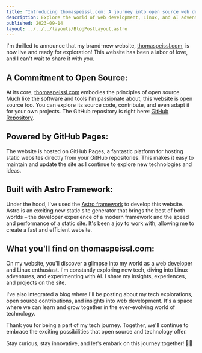 ```yaml
--- 
title: "Introducing thomaspeissl.com: A journey into open source web development"
description: Explore the world of web development, Linux, and AI adventures on thomaspeissl.com. An open-source site powered by Astro Framework and hosted on GitHub Pages.
published: 2023-09-14
layout: ../../../layouts/BlogPostLayout.astro 
---
```

 
I'm thrilled to announce that my brand-new website, [thomaspeissl.com](https://www.thomaspeissl.com), is now live and ready for exploration! This website has been a labor of love, and I can't wait to share it with you.

## A Commitment to Open Source:

At its core, [thomaspeissl.com](https://www.thomaspeissl.com) embodies the principles of open source. Much like the software and tools I'm passionate about, this website is open source too. You can explore its source code, contribute, and even adapt it for your own projects. The GitHub repository is right here: [GitHub Repository](https://github.com/thomaspeissl/thomaspeissl.com).

## Powered by GitHub Pages:

The website is hosted on GitHub Pages, a fantastic platform for hosting static websites directly from your GitHub repositories. This makes it easy to maintain and update the site as I continue to explore new technologies and ideas.

## Built with Astro Framework:

Under the hood, I've used the [Astro framework](https://astro.build/) to develop this website. Astro is an exciting new static site generator that brings the best of both worlds – the developer experience of a modern framework and the speed and performance of a static site. It's been a joy to work with, allowing me to create a fast and efficient website.

## What you'll find on thomaspeissl.com:

On my website, you'll discover a glimpse into my world as a web developer and Linux enthusiast. I'm constantly exploring new tech, diving into Linux adventures, and experimenting with AI. I share my insights, experiences, and projects on the site.

I've also integrated a blog where I'll be posting about my tech explorations, open source contributions, and insights into web development. It's a space where we can learn and grow together in the ever-evolving world of technology.

Thank you for being a part of my tech journey. Together, we'll continue to embrace the exciting possibilities that open source and technology offer.

Stay curious, stay innovative, and let's embark on this journey together! 🚀🌐
